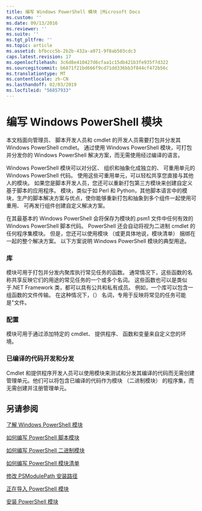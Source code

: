 ```yaml
---
title: 编写 Windows PowerShell 模块 |Microsoft Docs
ms.custom: ''
ms.date: 09/13/2016
ms.reviewer: ''
ms.suite: ''
ms.tgt_pltfrm: ''
ms.topic: article
ms.assetid: bfbccc5b-2b2b-432a-a971-9f8ab503cdc3
caps.latest.revision: 17
ms.openlocfilehash: 3c6d8e410427d6cfaa1c15db421b3fe935f7d322
ms.sourcegitcommit: b6871f21bd666f9cd71dd336bb3f844cf472b56c
ms.translationtype: MT
ms.contentlocale: zh-CN
ms.lasthandoff: 02/03/2019
ms.locfileid: "56857933"
---
```

# <a name="writing-a-windows-powershell-module"></a>编写 Windows PowerShell 模块

本文档面向管理员、 脚本开发人员和 cmdlet 的开发人员需要打包并分发其 Windows PowerShell cmdlet。 通过使用 Windows PowerShell 模块，可打包并分发你的 Windows PowerShell 解决方案，而无需使用经过编译的语言。

Windows PowerShell 模块可以对分区、 组织和抽象化成独立的、 可重用单元的 Windows PowerShell 代码。 使用这些可重用单元，可以轻松共享您直接与其他人的模块。 如果您是脚本开发人员，您还可以重新打包第三方模块来创建自定义基于脚本的应用程序。 模块，类似于如 Perl 和 Python，其他脚本语言中的模块，生产的脚本解决方案与优点，使你能够重新打包和抽象到多个组件一起使用可重用、 可再发行组件创建自定义解决方案。

在其最基本的 Windows PowerShell 会将保存为模块的.psm1 文件中任何有效的 Windows PowerShell 脚本代码。 PowerShell 还会自动将视为二进制 cmdlet 的任何程序集模块。 但是，您还可以使用模块 （或更具体地说，模块清单） 捆绑在一起的整个解决方案。 以下方案说明 Windows PowerShell 模块的典型用途。

### <a name="libraries"></a>库

模块可用于打包并分发内聚库执行常见任务的函数。 通常情况下，这些函数的名称共享反映它们的用途的常见任务的一个或多个名词。 这些函数也可以是类似于.NET Framework 类，都可以具有公共和私有成员。 例如，一个库可以包含一组函数的文件传输。 在这种情况下，（） 名词，专用于反映将常见的任务可能是"文件。

### <a name="configuration"></a>配置

模块可用于通过添加特定的 cmdlet、 提供程序、 函数和变量来自定义您的环境。

### <a name="compiled-code-development-and-distribution"></a>已编译的代码开发和分发

Cmdlet 和提供程序开发人员可以使用模块来测试和分发其编译的代码而无需创建管理单元。他们可以将包含已编译的代码作为模块 （二进制模块） 的程序集，而无需创建并注册管理单元。

## <a name="see-also"></a>另请参阅

[了解 Windows PowerShell 模块](./understanding-a-windows-powershell-module.md)

[如何编写 PowerShell 脚本模块](./how-to-write-a-powershell-script-module.md)

[如何编写 PowerShell 二进制模块](./how-to-write-a-powershell-binary-module.md)

[如何编写 PowerShell 模块清单](http://msdn.microsoft.com/en-us/abe4c24b-e64e-4a61-81d5-18c4fceba0b6)

[修改 PSModulePath 安装路径](./modifying-the-psmodulepath-installation-path.md)

[正在导入 PowerShell 模块](./importing-a-powershell-module.md)

[安装 PowerShell 模块](./installing-a-powershell-module.md)
